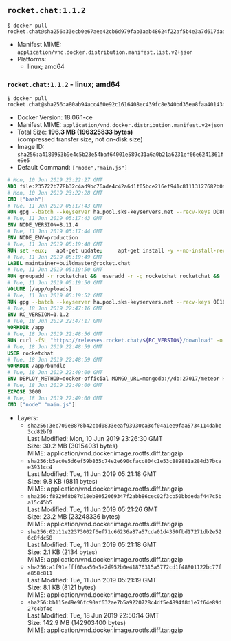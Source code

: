 ## `rocket.chat:1.1.2`

```console
$ docker pull rocket.chat@sha256:33ecb0e67aee42cb6d979fab3aab48624f22af5b4e3a7d617dadef438cc6fe22
```

-	Manifest MIME: `application/vnd.docker.distribution.manifest.list.v2+json`
-	Platforms:
	-	linux; amd64

### `rocket.chat:1.1.2` - linux; amd64

```console
$ docker pull rocket.chat@sha256:a80ab94acc460e92c1616408ec439fc8e340bd35ea8faa40143fd6cdccf2869b
```

-	Docker Version: 18.06.1-ce
-	Manifest MIME: `application/vnd.docker.distribution.manifest.v2+json`
-	Total Size: **196.3 MB (196325833 bytes)**  
	(compressed transfer size, not on-disk size)
-	Image ID: `sha256:a4180953b9e4c5b23e54baf64001e589c31a6a0b21a6231ef66e6241361fe9e5`
-	Default Command: `["node","main.js"]`

```dockerfile
# Mon, 10 Jun 2019 23:22:27 GMT
ADD file:235722b778b32c4ad9bc76ade4c42a6d1f05bce216ef941c81113127682b0f8f in / 
# Mon, 10 Jun 2019 23:22:28 GMT
CMD ["bash"]
# Tue, 11 Jun 2019 05:17:43 GMT
RUN gpg --batch --keyserver ha.pool.sks-keyservers.net --recv-keys DD8F2338BAE7501E3DD5AC78C273792F7D83545D
# Tue, 11 Jun 2019 05:17:43 GMT
ENV NODE_VERSION=8.11.4
# Tue, 11 Jun 2019 05:17:44 GMT
ENV NODE_ENV=production
# Tue, 11 Jun 2019 05:19:48 GMT
RUN set -eux; 	apt-get update; 	apt-get install -y --no-install-recommends ca-certificates curl; 	rm -rf /var/lib/apt/lists/*; 	curl -fsSLO --compressed "https://nodejs.org/dist/v$NODE_VERSION/node-v$NODE_VERSION-linux-x64.tar.gz"; 	curl -fsSLO --compressed "https://nodejs.org/dist/v$NODE_VERSION/SHASUMS256.txt.asc"; 	gpg --batch --decrypt --output SHASUMS256.txt SHASUMS256.txt.asc; 	grep " node-v$NODE_VERSION-linux-x64.tar.gz\$" SHASUMS256.txt | sha256sum -c -; 	tar -xf "node-v$NODE_VERSION-linux-x64.tar.gz" -C /usr/local --strip-components=1 --no-same-owner; 	rm "node-v$NODE_VERSION-linux-x64.tar.gz" SHASUMS256.txt.asc SHASUMS256.txt; 	npm cache clear --force
# Tue, 11 Jun 2019 05:19:49 GMT
LABEL maintainer=buildmaster@rocket.chat
# Tue, 11 Jun 2019 05:19:50 GMT
RUN groupadd -r rocketchat &&  useradd -r -g rocketchat rocketchat &&  mkdir -p /app/uploads &&  chown rocketchat.rocketchat /app/uploads
# Tue, 11 Jun 2019 05:19:50 GMT
VOLUME [/app/uploads]
# Tue, 11 Jun 2019 05:19:52 GMT
RUN gpg --batch --keyserver ha.pool.sks-keyservers.net --recv-keys 0E163286C20D07B9787EBE9FD7F9D0414FD08104
# Tue, 18 Jun 2019 22:47:16 GMT
ENV RC_VERSION=1.1.2
# Tue, 18 Jun 2019 22:47:17 GMT
WORKDIR /app
# Tue, 18 Jun 2019 22:48:56 GMT
RUN curl -fSL "https://releases.rocket.chat/${RC_VERSION}/download" -o rocket.chat.tgz &&  curl -fSL "https://releases.rocket.chat/${RC_VERSION}/asc" -o rocket.chat.tgz.asc &&  gpg --batch --verify rocket.chat.tgz.asc rocket.chat.tgz &&  tar zxvf rocket.chat.tgz &&  rm rocket.chat.tgz rocket.chat.tgz.asc &&  cd bundle/programs/server &&  npm install &&  npm cache clear --force &&  chown -R rocketchat:rocketchat /app
# Tue, 18 Jun 2019 22:48:59 GMT
USER rocketchat
# Tue, 18 Jun 2019 22:48:59 GMT
WORKDIR /app/bundle
# Tue, 18 Jun 2019 22:49:00 GMT
ENV DEPLOY_METHOD=docker-official MONGO_URL=mongodb://db:27017/meteor HOME=/tmp PORT=3000 ROOT_URL=http://localhost:3000 Accounts_AvatarStorePath=/app/uploads
# Tue, 18 Jun 2019 22:49:00 GMT
EXPOSE 3000
# Tue, 18 Jun 2019 22:49:00 GMT
CMD ["node" "main.js"]
```

-	Layers:
	-	`sha256:3ec709e8878b42cbd0833eeaf93930ca3cf04a1ee9faa5734114dabe3cd82bf9`  
		Last Modified: Mon, 10 Jun 2019 23:26:30 GMT  
		Size: 30.2 MB (30154031 bytes)  
		MIME: application/vnd.docker.image.rootfs.diff.tar.gzip
	-	`sha256:b5ec0e5d6ef59b835c74e2e690cfacc804c1e53c889881a284d37bcae3931cc4`  
		Last Modified: Tue, 11 Jun 2019 05:21:18 GMT  
		Size: 9.8 KB (9811 bytes)  
		MIME: application/vnd.docker.image.rootfs.diff.tar.gzip
	-	`sha256:f8929f8b87d18eb8052069347f2abb86cec02f3cb50bbdedaf447c5ba15c45b5`  
		Last Modified: Tue, 11 Jun 2019 05:21:26 GMT  
		Size: 23.2 MB (23248336 bytes)  
		MIME: application/vnd.docker.image.rootfs.diff.tar.gzip
	-	`sha256:62b11e22373002f6ef71c66236a87a57cda01d4350fbd17271db2e526c8fdc58`  
		Last Modified: Tue, 11 Jun 2019 05:21:18 GMT  
		Size: 2.1 KB (2134 bytes)  
		MIME: application/vnd.docker.image.rootfs.diff.tar.gzip
	-	`sha256:a1f91afff00aa50a5e2d952b0e41876315a5772cd1f48801122bc77fe858c811`  
		Last Modified: Tue, 11 Jun 2019 05:21:19 GMT  
		Size: 8.1 KB (8121 bytes)  
		MIME: application/vnd.docker.image.rootfs.diff.tar.gzip
	-	`sha256:bb115ed9e96fc90af632ae7b5a9220728c4df5e4894f8d1e7f64e89d27c4bf4c`  
		Last Modified: Tue, 18 Jun 2019 22:50:14 GMT  
		Size: 142.9 MB (142903400 bytes)  
		MIME: application/vnd.docker.image.rootfs.diff.tar.gzip
